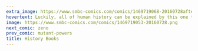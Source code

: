 ```yaml
---
extra_image: https://www.smbc-comics.com/comics/1469719068-20160728after.png
hovertext: Luckily, all of human history can be explained by this one thing. What are the odds!?
image: https://www.smbc-comics.com/comics/1469719053-20160728.png
next_comic: zeno
prev_comic: mutant-powers
title: History Books
---
```


